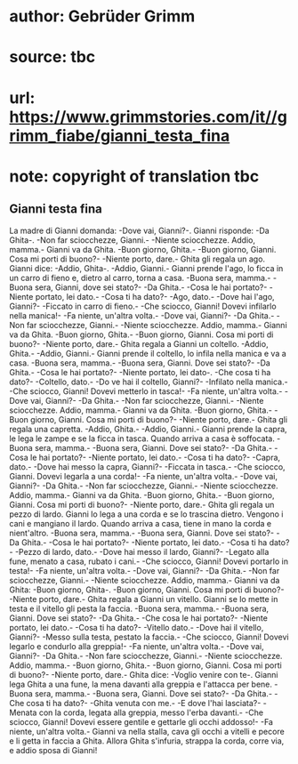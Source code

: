 # author: Gebrüder Grimm
# source: tbc
# url: https://www.grimmstories.com/it//grimm_fiabe/gianni_testa_fina
# note: copyright of translation tbc

## Gianni testa fina 

La madre di Gianni domanda: -Dove vai, Gianni?-. Gianni risponde: -Da
Ghita-. -Non far sciocchezze, Gianni.- -Niente sciocchezze. Addio,
mamma.- Gianni va da Ghita. -Buon giorno, Ghita.- -Buon giorno, Gianni.
Cosa mi porti di buono?- -Niente porto, dare.- Ghita gli regala un ago.
Gianni dice: -Addio, Ghita-. -Addio, Gianni.- Gianni prende l'ago, lo
ficca in un carro di fieno e, dietro al carro, torna a casa. -Buona
sera, mamma.- -Buona sera, Gianni, dove sei stato?- -Da Ghita.- -Cosa le
hai portato?- -Niente portato, lei dato.- -Cosa ti ha dato?- -Ago,
dato.- -Dove hai l'ago, Gianni?- -Ficcato in carro di fieno.- -Che
sciocco, Gianni! Dovevi infilarlo nella manica!- -Fa niente, un'altra
volta.- -Dove vai, Gianni?- -Da Ghita.- -Non far sciocchezze, Gianni.-
-Niente sciocchezze. Addio, mamma.- Gianni va da Ghita. -Buon giorno,
Ghita.- -Buon giorno, Gianni. Cosa mi porti di buono?- -Niente porto,
dare.- Ghita regala a Gianni un coltello. -Addio, Ghita.- -Addio,
Gianni.- Gianni prende il coltello, lo infila nella manica e va a casa.
-Buona sera, mamma.- -Buona sera, Gianni. Dove sei stato?- -Da Ghita.-
-Cosa le hai portato?- -Niente portato, lei dato-. -Che cosa ti ha
dato?- -Coltello, dato.- -Do ve hai il coltello, Gianni?- -Infilato
nella manica.- -Che sciocco, Gianni! Dovevi metterlo in tasca!- -Fa
niente, un'altra volta.- -Dove vai, Gianni?- -Da Ghita.- -Non far
sciocchezze, Gianni.- -Niente sciocchezze. Addio, mamma.- Gianni va da
Ghita. -Buon giorno, Ghita.- -Buon giorno, Gianni. Cosa mi porti di
buono?- -Niente porto, dare.- Ghita gli regala una capretta. -Addio,
Ghita.- -Addio, Gianni.- Gianni prende la capra, le lega le zampe e se
la ficca in tasca. Quando arriva a casa è soffocata. -Buona sera,
mamma.- -Buona sera, Gianni. Dove sei stato?- -Da Ghita.- -Cosa le hai
portato?- -Niente portato, lei dato.- -Cosa ti ha dato?- -Capra, dato.-
-Dove hai messo la capra, Gianni?- -Ficcata in tasca.- -Che sciocco,
Gianni. Dovevi legarla a una corda!- -Fa niente, un'altra volta.- -Dove
vai, Gianni?- -Da Ghita.- -Non far sciocchezze, Gianni.- -Niente
sciocchezze. Addio, mamma.- Gianni va da Ghita. -Buon giorno, Ghita.-
-Buon giorno, Gianni. Cosa mi porti di buono?- -Niente porto, dare.-
Ghita gli regala un pezzo di lardo. Gianni lo lega a una corda e se lo
trascina dietro. Vengono i cani e mangiano il lardo. Quando arriva a
casa, tiene in mano la corda e nient'altro. -Buona sera, mamma.- -Buona
sera, Gianni. Dove sei stato?- -Da Ghita.- -Cosa le hai portato?-
-Niente portato, lei dato.- -Cosa ti ha dato?- -Pezzo di lardo, dato.-
-Dove hai messo il lardo, Gianni?- -Legato alla fune, menato a casa,
rubato i cani.- -Che sciocco, Gianni! Dovevi portarlo in testa!- -Fa
niente, un'altra volta.- -Dove vai, Gianni?- -Da Ghita.- -Non far
sciocchezze, Gianni.- -Niente sciocchezze. Addio, mamma.- Gianni va da
Ghita: -Buon giorno, Ghita-. -Buon giorno, Gianni. Cosa mi porti di
buono?- -Niente porto, dare.- Ghita regala a Gianni un vitello. Gianni
se lo mette in testa e il vitello gli pesta la faccia. -Buona sera,
mamma.- -Buona sera, Gianni. Dove sei stato?- -Da Ghita.- -Che cosa le
hai portato?- -Niente portato, lei dato.- -Cosa ti ha dato?- -Vitello
dato.- -Dove hai il vitello, Gianni?- -Messo sulla testa, pestato la
faccia.- -Che sciocco, Gianni! Dovevi legarlo e condurlo alla greppia!-
-Fa niente, un'altra volta.- -Dove vai, Gianni?- -Da Ghita.- -Non fare
sciocchezze, Gianni.- -Niente sciocchezze. Addio, mamma.- -Buon giorno,
Ghita.- -Buon giorno, Gianni. Cosa mi porti di buono?- -Niente porto,
dare.- Ghita dice: -Voglio venire con te-. Gianni lega Ghita a una fune,
la mena davanti alla greppia e l'attacca per bene. -Buona sera, mamma.-
-Buona sera, Gianni. Dove sei stato?- -Da Ghita.- -Che cosa ti ha dato?-
-Ghita venuta con me.- -E dove l'hai lasciata?- -Menata con la corda,
legata alla greppia, messo l'erba davanti.- -Che sciocco, Gianni!
Dovevi essere gentile e gettarle gli occhi addosso!- -Fa niente,
un'altra volta.- Gianni va nella stalla, cava gli occhi a vitelli e
pecore e li getta in faccia a Ghita. Allora Ghita s'infuria, strappa la
corda, corre via, e addio sposa di Gianni!
